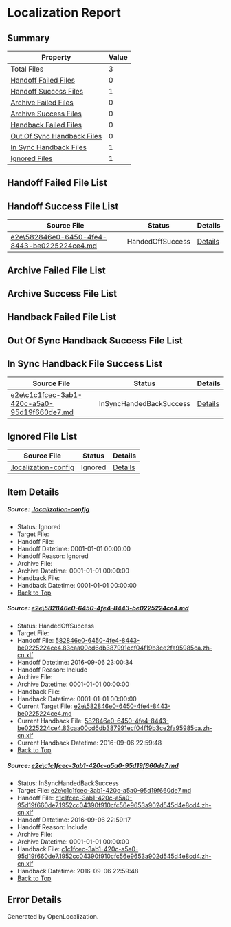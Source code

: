 # <a name='report-top'></a> Localization Report

## Summary
 Property | Value 
 -------- | ----- 
 Total Files | 3
[ Handoff Failed Files ](#handoff-failed-list)| 0
[ Handoff Success Files ](#handoff-success-list)| 1
[ Archive Failed Files ](#archive-failed-list)| 0
[ Archive Success Files ](#archive-success-list)| 0
[ Handback Failed Files ](#handback-failed-list)| 0
[ Out Of Sync Handback Files ](#outofsync-handback-success-list)| 0
[ In Sync Handback Files ](#insync-handback-success-list)| 1
[ Ignored Files ](#ignored-list)| 1

## <a name='handoff-failed-list'></a> Handoff Failed File List

## <a name='handoff-success-list'></a> Handoff Success File List
 Source File | Status | Details 
 ----------- | ------ | ------- 
 [e2e\582846e0-6450-4fe4-8443-be0225224ce4.md](https://github.com/OpenLocalizationTestOrg/ol-test0/blob/221ce846250924134040315b3cfdf9f990502605/e2e/582846e0-6450-4fe4-8443-be0225224ce4.md) | HandedOffSuccess | [Details](#2fccd1404b8924a6a01d29b888465b60a47114651)

## <a name='archive-failed-list'></a> Archive Failed File List

## <a name='archive-success-list'></a> Archive Success File List

## <a name='handback-failed-list'></a> Handback Failed File List

## <a name='outofsync-handback-success-list'></a> Out Of Sync Handback Success File List

## <a name='insync-handback-success-list'></a> In Sync Handback File Success List
 Source File | Status | Details 
 ----------- | ------ | ------- 
 [e2e\c1c1fcec-3ab1-420c-a5a0-95d19f660de7.md](https://github.com/OpenLocalizationTestOrg/ol-test0/blob/87376808586e9677379a9a954bb96b114deddc1e/e2e/c1c1fcec-3ab1-420c-a5a0-95d19f660de7.md) | InSyncHandedBackSuccess | [Details](#454aef461d38ee0418f2a21177c6d55ae972827c2)

## <a name='ignored-list'></a> Ignored File List
 Source File | Status | Details 
 ----------- | ------ | ------- 
 [.localization-config](https://github.com/OpenLocalizationTestOrg/ol-test0/blob/221ce846250924134040315b3cfdf9f990502605/.localization-config) | Ignored | [Details](#3d4f252ac210baf56311d7e97dcc2db10974dbd20)

## Item Details
##### <a name='3d4f252ac210baf56311d7e97dcc2db10974dbd20'></a> Source: [.localization-config](https://github.com/OpenLocalizationTestOrg/ol-test0/blob/221ce846250924134040315b3cfdf9f990502605/.localization-config)
* Status: Ignored
* Target File: 
* Handoff File: 
* Handoff Datetime: 0001-01-01 00:00:00
* Handoff Reason: Ignored
* Archive File: 
* Archive Datetime: 0001-01-01 00:00:00
* Handback File: 
* Handback Datetime: 0001-01-01 00:00:00
* [Back to Top](#report-top)

##### <a name='2fccd1404b8924a6a01d29b888465b60a47114651'></a> Source: [e2e\582846e0-6450-4fe4-8443-be0225224ce4.md](https://github.com/OpenLocalizationTestOrg/ol-test0/blob/221ce846250924134040315b3cfdf9f990502605/e2e/582846e0-6450-4fe4-8443-be0225224ce4.md)
* Status: HandedOffSuccess
* Target File: 
* Handoff File: [582846e0-6450-4fe4-8443-be0225224ce4.83caa00cd6db387991ecf04f19b3ce2fa95985ca.zh-cn.xlf](https://github.com/OpenLocalizationTestOrg/ol-test0-handoff/blob/eb93bb87c405f8212a80e315a0998cceffb15cb3/ol-handoff/OpenLocalizationTestOrg/ol-test0-zhcn/ci/ht/582846e0-6450-4fe4-8443-be0225224ce4.83caa00cd6db387991ecf04f19b3ce2fa95985ca.zh-cn.xlf)
* Handoff Datetime: 2016-09-06 23:00:34
* Handoff Reason: Include
* Archive File: 
* Archive Datetime: 0001-01-01 00:00:00
* Handback File: 
* Handback Datetime: 0001-01-01 00:00:00
* Current Target File: [e2e\582846e0-6450-4fe4-8443-be0225224ce4.md](https://github.com/OpenLocalizationTestOrg/ol-test0-zhcn/blob/edee64d3105f308f01618c4152eb67c6b1302ffc/e2e/582846e0-6450-4fe4-8443-be0225224ce4.md)
* Current Handback File: [582846e0-6450-4fe4-8443-be0225224ce4.83caa00cd6db387991ecf04f19b3ce2fa95985ca.zh-cn.xlf](https://github.com/OpenLocalizationTestOrg/ol-test0-handback/blob/ae56c3df828aa025753b329316b20e51ce3dce53/ol-handback/OpenLocalizationTestOrg/ol-test0-zhcn/ci/ht/582846e0-6450-4fe4-8443-be0225224ce4.83caa00cd6db387991ecf04f19b3ce2fa95985ca.zh-cn.xlf)
* Current Handback Datetime: 2016-09-06 22:59:48
* [Back to Top](#report-top)

##### <a name='454aef461d38ee0418f2a21177c6d55ae972827c2'></a> Source: [e2e\c1c1fcec-3ab1-420c-a5a0-95d19f660de7.md](https://github.com/OpenLocalizationTestOrg/ol-test0/blob/87376808586e9677379a9a954bb96b114deddc1e/e2e/c1c1fcec-3ab1-420c-a5a0-95d19f660de7.md)
* Status: InSyncHandedBackSuccess
* Target File: [e2e\c1c1fcec-3ab1-420c-a5a0-95d19f660de7.md](https://github.com/OpenLocalizationTestOrg/ol-test0-zhcn/blob/edee64d3105f308f01618c4152eb67c6b1302ffc/e2e/c1c1fcec-3ab1-420c-a5a0-95d19f660de7.md)
* Handoff File: [c1c1fcec-3ab1-420c-a5a0-95d19f660de7.1952cc04390f910cfc56e9653a902d545d4e8cd4.zh-cn.xlf](https://github.com/OpenLocalizationTestOrg/ol-test0-handoff/blob/97bd6c7369ec5dfd5b50ec916035043072cdab92/ol-handoff/OpenLocalizationTestOrg/ol-test0-zhcn/ci/ht/c1c1fcec-3ab1-420c-a5a0-95d19f660de7.1952cc04390f910cfc56e9653a902d545d4e8cd4.zh-cn.xlf)
* Handoff Datetime: 2016-09-06 22:59:17
* Handoff Reason: Include
* Archive File: 
* Archive Datetime: 0001-01-01 00:00:00
* Handback File: [c1c1fcec-3ab1-420c-a5a0-95d19f660de7.1952cc04390f910cfc56e9653a902d545d4e8cd4.zh-cn.xlf](https://github.com/OpenLocalizationTestOrg/ol-test0-handback/blob/ae56c3df828aa025753b329316b20e51ce3dce53/ol-handback/OpenLocalizationTestOrg/ol-test0-zhcn/ci/ht/c1c1fcec-3ab1-420c-a5a0-95d19f660de7.1952cc04390f910cfc56e9653a902d545d4e8cd4.zh-cn.xlf)
* Handback Datetime: 2016-09-06 22:59:48
* [Back to Top](#report-top)


## Error Details

Generated by OpenLocalization.
